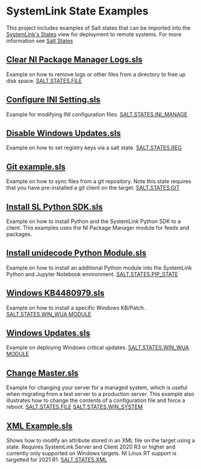# SystemLink State Examples
This project includes examples of Salt states that can be imported into the [SystemLink's States](http://www.ni.com/documentation/en/systemlink/latest/deployment/deploying-system-states/) view for deployment to remote systems.  For more information see [Salt States](https://docs.saltstack.com/en/latest/topics/tutorials/starting_states.html)

## [Clear NI Package Manager Logs.sls](Clear%20NI%20Package%20Manager%20Logs.sls)
Example on how to remove logs or other files from a directory to free up disk space.
[SALT.STATES.FILE](https://docs.saltstack.com/en/latest/ref/states/all/salt.states.file.html)

## [Configure INI Setting.sls](Configure%20INI%20Setting.sls)
Example for modifying INI configuration files.
[SALT.STATES.INI_MANAGE](https://docs.saltstack.com/en/latest/ref/states/all/salt.states.ini_manage.html)

## [Disable Windows Updates.sls](Disable%20Windows%20Updates.sls)
Example on how to set registry keys via a salt state.
[SALT.STATES.REG](https://docs.saltstack.com/en/latest/ref/states/all/salt.states.reg.html)

## [Git example.sls](Git%20example.sls)
Example on how to sync files from a git repository.  Note this state requires that you have pre-installed a git client on the target.
[SALT.STATES.GIT](https://docs.saltstack.com/en/latest/ref/states/all/salt.states.git.html)

## [Install SL Python SDK.sls](Install%20SL%20Python%20SDK.sls)
Example on how to install Python and the SystemLink Python SDK to a client. This examples uses the NI Package Manager module for feeds and packages.

## [Install unidecode Python Module.sls](Install%20unidecode%20Python%20Module.sls)
Example on how to install an additional Python module into the SystemLink Python and Jupyter Notebook environment.
[SALT.STATES.PIP_STATE](https://docs.saltstack.com/en/latest/ref/states/all/salt.states.pip_state.html)

## [Windows KB4480979.sls](Windows%20KB4480979.sls)
Example on how to install a specific Windows KB/Patch.
[SALT.STATES.WIN_WUA MODULE](https://docs.saltstack.com/en/latest/ref/states/all/salt.states.win_wua.html)

## [Windows Updates.sls](Windows%20Updates.sls)
Example on deploying Windows critical updates.
[SALT.STATES.WIN_WUA MODULE](https://docs.saltstack.com/en/latest/ref/states/all/salt.states.win_wua.html)

## [Change Master.sls](Change%20Master.sls)
Example for changing your server for a managed system, which is useful when migrating from a test server to a production server.  This example also illustrates how to change the contents of a configuration file and force a reboot.
[SALT.STATES.FILE](https://docs.saltstack.com/en/latest/ref/states/all/salt.states.file.html)
[SALT.STATES.WIN_SYSTEM](https://docs.saltstack.com/en/latest/ref/states/all/salt.states.win_system.html#salt.states.win_system.reboot)

## [XML Example.sls](XML%20Example.sls)
Shows how to modify an attribute stored in an XML file on the target using a state. Requires SystemLink Server and Client 2020 R3 or higher and currently only supported on Windows targets. NI Linux RT support is targetted for 2021 R1.
[SALT.STATES.XML](https://docs.saltstack.com/en/develop/ref/states/all/salt.states.xml.html)